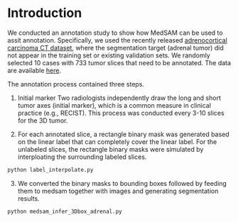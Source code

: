 # Introduction



We conducted an annotation study to show how MedSAM can be used to assit annotation. Specifically, we used the recently released [adrenocortical carcinoma CT dataset](https://wiki.cancerimagingarchive.net/pages/viewpage.action?pageId=93257945), where the segmentation target (adrenal tumor) did not appear in the training set or existing validation sets. We randomly selected 10 cases with 733 tumor slices that need to be annotated. The data are available [here](https://drive.google.com/drive/folders/1QhD4vPDie-P2ddpur6lofRYWMHklYao3?usp=sharing). 


The annotation process contained three steps. 

1. Initial marker
Two radiologists independently draw the long and short tumor axes (initial marker), which is a common measure in clinical practice (e.g., RECIST). This process was conducted every 3-10 slices for the 3D tumor. 

2. For each annotated slice, a rectangle binary mask was generated based on the linear label that can completely cover the linear label. For the unlabeled slices, the rectangle binary masks were simulated by interploating the surrounding labeled slices.

```bash
python label_interpolate.py
```

3. We converted the binary masks to bounding boxes followed by feeding them to medsam together with images and generating segmentation results. 

```bash
python medsam_infer_3Dbox_adrenal.py
```
